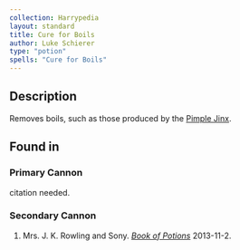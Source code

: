 ```yaml
---
collection: Harrypedia
layout: standard
title: Cure for Boils
author: Luke Schierer
type: "potion"
spells: "Cure for Boils"
---
```


## Description

Removes boils, such as those produced by the [Pimple Jinx][].

[Pimple Jinx]: /Harrypedia/magic/spells/pimple/

## Found in

### Primary Cannon

citation needed.

### Secondary Cannon

1. Mrs. J. K. Rowling and Sony.
   _[Book of Potions](https://harrypotter.fandom.com/wiki/Wonderbook:_Book_of_Potions)_
   2013-11-2.
